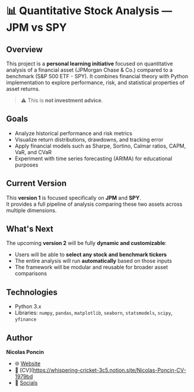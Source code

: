 # 📊 Quantitative Stock Analysis — JPM vs SPY

## Overview

This project is a **personal learning initiative** focused on quantitative analysis of a financial asset (JPMorgan Chase & Co.) compared to a benchmark (S&P 500 ETF - SPY). It combines financial theory with Python implementation to explore performance, risk, and statistical properties of asset returns.

> ⚠️ This is **not investment advice**.

## Goals

- Analyze historical performance and risk metrics
- Visualize return distributions, drawdowns, and tracking error
- Apply financial models such as Sharpe, Sortino, Calmar ratios, CAPM, VaR, and CVaR
- Experiment with time series forecasting (ARIMA) for educational purposes

## Current Version

This **version 1** is focused specifically on **JPM** and **SPY**.  
It provides a full pipeline of analysis comparing these two assets across multiple dimensions.

## What's Next

The upcoming **version 2** will be fully **dynamic and customizable**:
- Users will be able to **select any stock and benchmark tickers**
- The entire analysis will run **automatically** based on those inputs
- The framework will be modular and reusable for broader asset comparisons

## Technologies

- Python 3.x
- Libraries: `numpy`, `pandas`, `matplotlib`, `seaborn`, `statsmodels`, `scipy`, `yfinance`

## Author

**Nicolas Poncin**  
- 🌐 [Website](nicolasponcin.com)  
- 📄 [CV](https://whispering-cricket-3c5.notion.site/Nicolas-Poncin-CV-1979bd
- 🔗 [Socials](https://whispering-cricket-3c5.notion.site/Link-in-Bio-1979bd8bfc31804d8d2fd633cb1a891c?source=copy_link)
